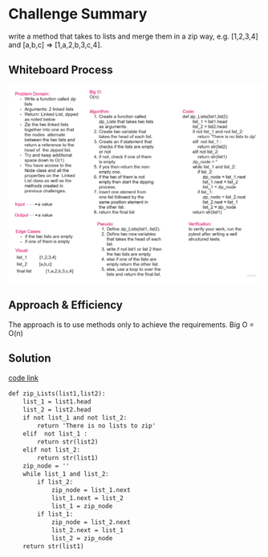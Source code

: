 # Challenge Summary

write a method that takes to lists and merge them in a zip way, e.g. [1,2,3,4] and [a,b,c] => [1,a,2,b,3,c,4].

## Whiteboard Process

![code](img/code-challenge-08.jpg)

## Approach & Efficiency

The approach is to use methods only to achieve the requirements.
Big O = O(n)

## Solution

[code link](linked_list_challenge.py)

    def zip_Lists(list1,list2):
        list_1 = list1.head
        list_2 = list2.head
        if not list_1 and not list_2:
            return 'There is no lists to zip'
        elif  not list_1 :
            return str(list2)
        elif not list_2:
            return str(list1)
        zip_node = ''
        while list_1 and list_2:
            if list_2:
                zip_node = list_1.next
                list_1.next = list_2
                list_1 = zip_node
            if list_1:
                zip_node = list_2.next
                list_2.next = list_1
                list_2 = zip_node
        return str(list1)
